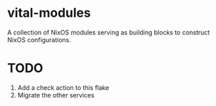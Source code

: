 # vital-modules
A collection of NixOS modules serving as building blocks to construct NixOS configurations.

# TODO

1. Add a check action to this flake
2. Migrate the other services
